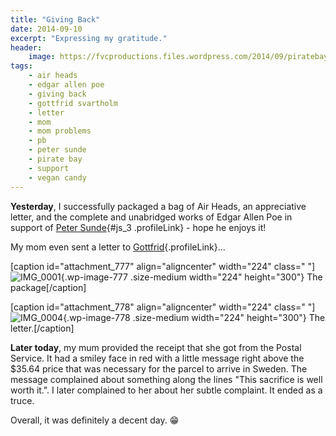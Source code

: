 ```yaml
---
title: "Giving Back"
date: 2014-09-10
excerpt: "Expressing my gratitude."
header:
    image: https://fvcproductions.files.wordpress.com/2014/09/piratebay.jpg
tags:
    - air heads
    - edgar allen poe
    - giving back
    - gottfrid svartholm
    - letter
    - mom
    - mom problems
    - pb
    - peter sunde
    - pirate bay
    - support
    - vegan candy
---
```


**Yesterday**, I successfully packaged a bag of Air Heads, an
appreciative letter, and the complete and unabridged works of Edgar
Allen Poe in support of [Peter
Sunde](https://www.facebook.com/pages/Peter-Sunde/126485467393990){#js_3
.profileLink} - hope he enjoys it!

My mom even sent a letter
to [Gottfrid](https://www.facebook.com/pages/Gottfrid-Svartholm/103131853059969){.profileLink}...

\[caption id="attachment\_777" align="aligncenter" width="224" class="
"\]![IMG\_0001](http://fvcproductions.files.wordpress.com/2014/09/img_0001.jpg?w=224){.wp-image-777
.size-medium width="224" height="300"} The package\[/caption\]

\[caption id="attachment\_778" align="aligncenter" width="224" class="
"\]![IMG\_0004](http://fvcproductions.files.wordpress.com/2014/09/img_0004.jpg?w=224){.wp-image-778
.size-medium width="224" height="300"} The letter.\[/caption\]

**Later today**, my mum provided the receipt that she got from the
Postal Service. It had a smiley face in red with a little message right
above the \$35.64 price that was necessary for the parcel to arrive in
Sweden. The message complained about something along the lines "This
sacrifice is well worth it.". I later complained to her about her subtle
complaint. It ended as a truce.

Overall, it was definitely a decent day. :grin:
